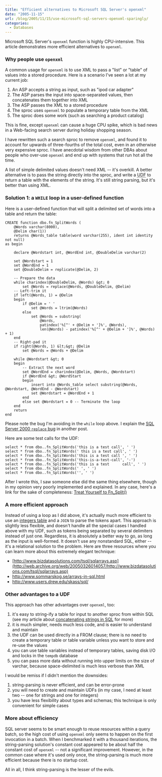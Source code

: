 ```yaml
---
title: "Efficient alternatives to Microsoft SQL Server's openxml"
date: "2005-11-15"
url: /blog/2005/11/15/use-microsoft-sql-servers-openxml-sparingly/
categories:
  - Databases
---
```

Microsoft SQL Server's `openxml` function is highly CPU-intensive. This article demonstrates more efficient alternatives to `openxml`.

### Why people use `openxml`

A common usage for `openxml` is to use XML to pass a "list" or "table" of values into a stored procedure. Here is a scenario I've seen a lot at my current job:

1.  An ASP accepts a string as input, such as "ipod car adapter"
2.  The ASP parses the input into space-separated values, then concatenates them together into XML
3.  The ASP passes the XML to a stored procedure
4.  The sproc uses `openxml` to populate a temporary table from the XML
5.  The sproc does some work (such as searching a product catalog)

This is fine, except `openxml` can cause a huge CPU spike, which is bad news in a Web-facing search server during holiday shopping season.

I have rewritten such a search sproc to remove `openxml`, and found it to account for upwards of three-fourths of the total cost, even in an otherwise very expensive sproc. I have anecdotal wisdom from other DBAs about people who over-use `openxml` and end up with systems that run hot all the time.

A list of simple delimited values doesn't need XML -- it's overkill. A better alternative is to pass the string directly into the sproc, and write a <acronym title="user-defined function">UDF</acronym> to return a table with the elements of the string. It's still string parsing, but it's better than using XML.

### Solution 1: a `WHILE` loop in a user-defined function

Here is a user-defined function that will split a delimited set of words into a table and return the table:

```
CREATE function dbo.fn_SplitWords (
    @Words varchar(8000),
    @Delim char(1))
    returns @Words_table table(word varchar(255), ident int identity not null)
as begin

    declare @Wordstart int, @WordEnd int, @DoubleDelim varchar(2)
    
    set @Wordstart = 1
    set @WordEnd = 1
    set @DoubleDelim = replicate(@Delim, 2)

    -- Prepare the data
    while charindex(@DoubleDelim, @Words) &gt; 0
        set @Words = replace(@Words, @DoubleDelim, @Delim)
    -- Left-trim it
    if left(@Words, 1) = @Delim
    begin
        if @Delim = ' '
            set @Words = ltrim(@Words)
        else
            set @Words = substring(
                @Words,
                patindex('%[^' + @Delim + ']%', @Words),
                len(@Words) - patindex('%[^' + @Delim + ']%', @Words) + 1)
    end
    -- Right-pad it
    if right(@Words, 1) &lt;&gt; @Delim
        set @Words = @Words + @Delim

    while @Wordstart &gt; 0
    begin
        -- Extract the next word
        set @WordEnd = charindex(@Delim, @Words, @Wordstart)
        if @WordEnd &gt; @WordStart
        begin
            insert into @Words_table select substring(@Words, @Wordstart, @WordEnd - @Wordstart)
            set @Wordstart = @WordEnd + 1
        end
        else set @Wordstart = 0 -- Terminate the loop
    end
    return
end
```

Please note the bug I'm avoiding in the `while` loop above. I explain the [SQL Server 2000 `replace` bug](/blog/2005/11/15/a-bug-in-microsoft-sql-servers-replace-function/) in another post.

Here are some test calls for the UDF:

```
select * from dbo..fn_SplitWords('this is a test call', ' ')
select * from dbo..fn_SplitWords(' this is a test call', ' ')
select * from dbo..fn_SplitWords('this is a test call ', ' ')
select * from dbo..fn_SplitWords('this-is-a-test-call', '-')
select * from dbo..fn_SplitWords('this is a test      call', ' ')
select * from dbo..fn_SplitWords(' ', ' ')
select * from dbo..fn_SplitWords('', ' ')
```

After I wrote this, I saw someone else did the same thing elsewhere, though in my opinion very poorly implemented and explained. In any case, here's a link for the sake of completeness: [Treat Yourself to Fn_Split()](http://msdn.microsoft.com/library/en-us/dnsqlmag01/html/TreatYourself.asp)

### A more efficient approach

Instead of using a loop as I did above, it's actually much more efficient to use an [integers table](/blog/2005/12/07/the-integers-table/) and a `JOIN` to parse the tokens apart. This approach is slightly less flexible, and doesn't handle all the special cases I handled above with my UDF, such as tokens being separated by several delimiters instead of just one. Regardless, it is absolutely a better way to go, as long as the input is well-formed. It doesn't use any nonstandard SQL, either -- it's a relational solution to the problem. Here are three resources where you can learn more about this extremely elegant technique:

*   [http://www.bizdatasolutions.com/tsql/sqlarrays.asp](http://web.archive.org/web/20050326014057/http://www.bizdatasolutions.com/tsql/sqlarrays.asp)
*   <http://www.sommarskog.se/arrays-in-sql.html>
*   <http://www.users.drew.edu/skass/sql/>

### Other advantages to a UDF

This approach has other advantages over `openxml`, too:

1.  it's easy to string-ify a table for input to another sproc from within SQL (see my article about [concatenating strings in SQL](/blog/2005/09/28/simulating-the-group-concat-function/) for more)
2.  it is much simpler, needs much less code, and is easier to understand and maintain
3.  the UDF can be used directly in a FROM clause; there is no need to create a temporary table or table variable unless you want to store and re-use the values
4.  you can use table variables instead of temporary tables, saving disk I/O and locks in the `tempdb` database
5.  you can pass more data without running into upper limits on the size of varchar, because space-delimited is much less verbose than XML

I would be remiss if I didn't mention the downsides:

1.  string-parsing is never efficient, and can be error-prone
2.  you will need to create and maintain UDFs (in my case, I need at least two -- one for strings and one for integers)
3.  you have less flexibility about types and schemas; this technique is only convenient for simple cases

### More about efficiency

SQL server seems to be smart enough to reuse resources within a query batch, so the high cost of using `openxml` only seems to happen on the first invocation in a batch. When I benchmarked it with a thousand iterations, the string-parsing solution's constant cost appeared to be about half the constant cost of `openxml` -- not a significant improvement. However, in the common case where it's used only once, the string-parsing is much more efficient because there is no startup cost.

All in all, I think string-parsing is the lesser of the evils.


